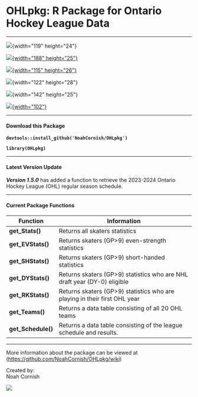 # OHLpkg: R Package for Ontario Hockey League Data

------------------------------------------------------------------------

![](https://img.shields.io/badge/OHLpkg-v1.5.0-teal){width="119" height="24"}

[![](https://img.shields.io/github/commit-activity/w/NoahCornish/OHLpkg/main){width="188" height="25"}](https://github.com/NoahCornish/OHLpkg/commits/main/)

[![](https://img.shields.io/github/issues/NoahCornish/OHLpkg){width="115" height="26"}](https://github.com/NoahCornish/OHLpkg/issues)

![](https://img.shields.io/github/downloads/NoahCornish/OHLpkg/total){width="122" height="28"}

![](https://img.shields.io/github/repo-size/NoahCornish/OHLpkg){width="142" height="25"}

[![](https://img.shields.io/github/license/NoahCornish/OHLpkg){width="102"}](https://github.com/NoahCornish/OHLpkg/blob/main/LICENSE)

------------------------------------------------------------------------

#### **Download this Package**

**`devtools::install_github('NoahCornish/OHLpkg')`**

**`library(OHLpkg)`**

------------------------------------------------------------------------

#### **Latest Version Update**

***Version 1.5.0*** has added a function to retrieve the 2023-2024 Ontario Hockey League (OHL) regular season schedule.

------------------------------------------------------------------------

#### **Current Package Functions**

| Function           | Information                                                                |
|--------------------|----------------------------------------------------------------------------|
| **get_Stats()**    | Returns all skaters statistics                                             |
| **get_EVStats()**  | Returns skaters (GP\>9) even-strength statistics                           |
| **get_SHStats()**  | Returns skaters (GP\>9) short-handed statistics                            |
| **get_DYStats()**  | Returns skaters (GP\>9) statistics who are NHL draft year (DY-0) eligible  |
| **get_RKStats()**  | Returns skaters (GP\>9) statistics who are playing in their first OHL year |
| **get_Teams()**    | Returns a data table consisting of all 20 OHL teams                        |
| **get_Schedule()** | Returns a data table consisting of the league schedule and results.        |

------------------------------------------------------------------------

More information about the package can be viewed at (<https://github.com/NoahCornish/OHLpkg/wiki>)

Created by:\
Noah Cornish

[![](https://img.shields.io/twitter/follow/NoahCornish)](https://twitter.com/NoahCornish)

